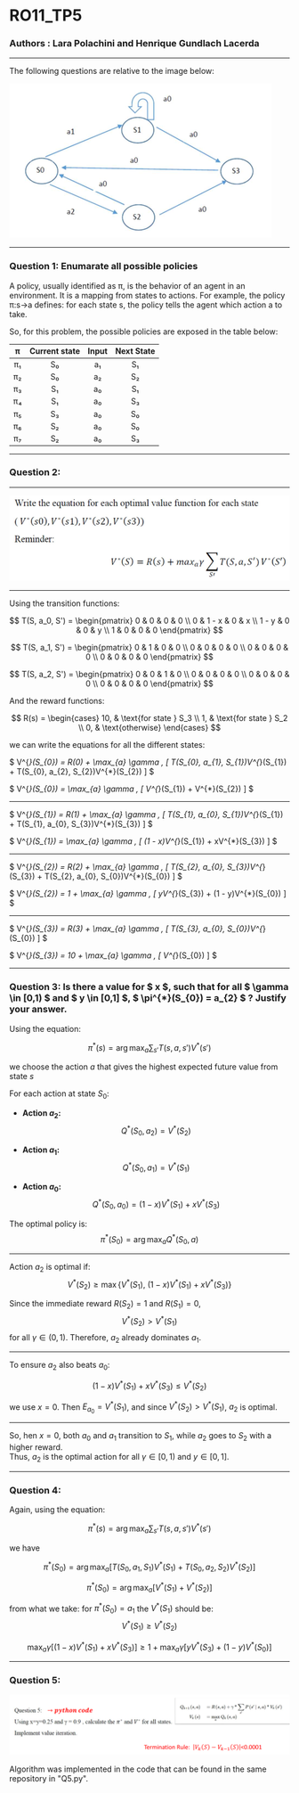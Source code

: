 # RO11_TP5

### **Authors** : Lara Polachini and Henrique Gundlach Lacerda

---

The following questions are relative to the image below:

![alt text](image.png)

---

### **Question 1:** Enumarate all possible policies

A policy, usually identified as π, is the behavior of an agent in an environment. It is a mapping from states to actions. For example, the policy π:s→a defines: for each state s, the policy tells the agent which action a to take.

So, for this problem, the possible policies are exposed in the table below:

|  π   | Current state | Input | Next State |
|:----:|:--------------:|:-----:|:-----------:|
| π₁  | S₀             | a₁    | S₁          |
| π₂  | S₀             | a₂    | S₂          |
| π₃  | S₁             | a₀    | S₁          |
| π₄  | S₁             | a₀    | S₃          |
| π₅  | S₃             | a₀    | S₀          |
| π₆  | S₂             | a₀    | S₀          |
| π₇  | S₂             | a₀    | S₃          |

---

### **Question 2:** 

---

![alt text](image-1.png)

---

Using the transition functions:

$$
T(S, a_0, S') =
\begin{pmatrix}
0 & 0 & 0 & 0 \\
0 & 1 - x & 0 & x \\
1 - y & 0 & 0 & y \\
1 & 0 & 0 & 0
\end{pmatrix}
$$


$$
T(S, a_1, S') =
\begin{pmatrix}
0 & 1 & 0 & 0 \\
0 & 0 & 0 & 0 \\
0 & 0 & 0 & 0 \\
0 & 0 & 0 & 0
\end{pmatrix}
$$


$$
T(S, a_2, S') =
\begin{pmatrix}
0 & 0 & 1 & 0 \\
0 & 0 & 0 & 0 \\
0 & 0 & 0 & 0 \\
0 & 0 & 0 & 0
\end{pmatrix}
$$


And the reward functions:

$$
R(s) =
\begin{cases}
10, & \text{for state } S_3 \\
1,  & \text{for state } S_2 \\
0,  & \text{otherwise}
\end{cases}
$$


we can write the equations for all the different states:

$
V^{*}(S_{0}) = R(0) + \max_{a} \gamma \, [ T(S_{0}, a_{1}, S_{1})V^{*}(S_{1}) + T(S_{0}, a_{2}, S_{2})V^{*}(S_{2}) ]
$

$
V^{*}(S_{0}) = \max_{a} \gamma \, [ V^{*}(S_{1}) + V^{*}(S_{2}) ]
$

---

$
V^{*}(S_{1}) = R(1) + \max_{a} \gamma \, [ T(S_{1}, a_{0}, S_{1})V^{*}(S_{1}) + T(S_{1}, a_{0}, S_{3})V^{*}(S_{3}) ]
$

$
V^{*}(S_{1}) = \max_{a} \gamma \, [ (1 - x)V^{*}(S_{1}) + xV^{*}(S_{3}) ]
$

---

$
V^{*}(S_{2}) = R(2) + \max_{a} \gamma \, [ T(S_{2}, a_{0}, S_{3})V^{*}(S_{3}) + T(S_{2}, a_{0}, S_{0})V^{*}(S_{0}) ]
$

$
V^{*}(S_{2}) = 1 + \max_{a} \gamma \, [ yV^{*}(S_{3}) + (1 - y)V^{*}(S_{0}) ]
$

---

$
V^{*}(S_{3}) = R(3) + \max_{a} \gamma \, [ T(S_{3}, a_{0}, S_{0})V^{*}(S_{0}) ]
$

$
V^{*}(S_{3}) = 10 + \max_{a} \gamma \, [ V^{*}(S_{0}) ]
$

---

### **Question 3:** Is there a value for $ x $, such that for all $ \gamma \in [0,1) $ and $ y \in [0,1] $, $ \pi^{*}(S_{0}) = a_{2} $ ? Justify your answer.

Using the equation:

$$
\pi^*(s) = \arg\max_a \sum_{s'} T(s, a, s') V^*(s')
$$

we choose the action $a$ that gives the highest expected future value from state $s$

For each action at state $S_0$:

- **Action $a_2$:**
  $$
  Q^*(S_0, a_2) = V^*(S_2)
  $$

- **Action $a_1$:**
  $$
  Q^*(S_0, a_1) = V^*(S_1)
  $$

- **Action $a_0$:**
  $$
  Q^*(S_0, a_0) = (1 - x)V^*(S_1) + xV^*(S_3)
  $$

The optimal policy is:
$$
\pi^*(S_0) = \arg\max_a Q^*(S_0, a)
$$

---

Action $a_2$ is optimal if:
$$
V^*(S_2) \ge \max\{V^*(S_1),\ (1 - x)V^*(S_1) + xV^*(S_3)\}
$$

Since the immediate reward $R(S_2) = 1$ and $R(S_1) = 0$,
$$
V^*(S_2) > V^*(S_1)
$$
for all $\gamma \in (0,1)$. Therefore, $a_2$ already dominates $a_1$.

---

To ensure $a_2$ also beats $a_0$:

$$
(1 - x)V^*(S_1) + xV^*(S_3) \le V^*(S_2)
$$

we use $x = 0$. Then $E_{a_0} = V^*(S_1)$, and since $V^*(S_2) > V^*(S_1)$, $a_2$ is optimal.

---

So, hen $x = 0$, both $a_0$ and $a_1$ transition to $S_1$, while $a_2$ goes to $S_2$ with a higher reward.  
Thus, $a_2$ is the optimal action for all $\gamma \in [0,1)$ and $y \in [0,1]$.

---

### **Question 4:** 

Again, using the equation:

$$
\pi^*(s) = \arg\max_a \sum_{s'} T(s, a, s') V^*(s')
$$

we have

$$
\pi^*(S_0) = \arg\max_a \left[ T(S_0, a_1, S_1)V^*(S_1) + T(S_0, a_2, S_2)V^*(S_2) \right]
$$

$$
\pi^*(S_0) = \arg\max_a \left[ V^*(S_1) + V^*(S_2) \right]
$$

from what we take: for $\pi ^* (S_0) = a_1$ the $V^* (S_1)$ should be: $$V^*(S_1) \ge V^*(S_2)$$

$$
\max_a \gamma \left[ (1 - x)V^*(S_1) + xV^*(S_3) \right] \ge 1 + \max_a \gamma \left[ yV^*(S_3) + (1 - y)V^*(S_0) \right]
$$

---

### **Question 5:** 

![alt text](image-2.png)

Algorithm was implemented in the code that can be found in the same repository in "Q5.py".